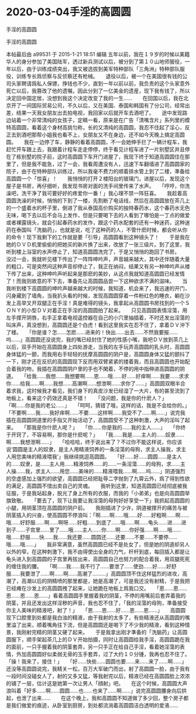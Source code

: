 # 2020-03-04手淫的高圆圆



手淫的高圆圆



手淫的高圆圆


本帖最后由 a99531 于 2015-1-21 18:51 编辑 五年以前，我在１９岁的时候以美籍华人的身分参加了美国陆军，透过新兵测试以后，被分到了第１０山地师服役，一年以后，由于训练成绩突出，我又被选拔到美军特种部队「三角洲」特种部队服役，训练专长爲侦察与反侦察还有枪械。　　退役以后，被一个在美国很有钱的公司头家聘请爲私人保镖，挣钱也不少，直到一年以前以前，我负责的这个头家意外死亡以后，我篡改了他的遗嘱，因此分到了一亿美金的遗産，现下我有钱了，所以决定回中国定居，没想到我这个决定改变了我的一生……　　在回国以后，我在北京开了一间国际贸易公司，不久以后，又在美国、泰国和韩国有了分公司，经常出差，结果一天我女朋友出去拍电视，我回家以后就开车去酒吧了。　　途中发现路边站着一个非常清纯的女孩子，定睛一看，原来是在广告「清嘴含片」系列里的模特高圆圆，看着这个身材高挑匀称，长的又清纯的高圆圆，我忍不住起了淫心，反正去到酒吧那帮小姐我也看不上，女朋友又不在身边，还不如今天晚上搞定高圆圆。　　我在一边停了车，静静的看着高圆圆，不一会她伸手拦了一辆计程车，我赶忙开车跟上去，我跟着计程车走走停停，终于看见计程车进了一片别墅区并且停在了栋别墅的院子前，这时高圆圆下车开门进屋了，我现下终于知道高圆圆住在那里了，但是我不能急，过了一会，我看周遭没有人，迅速下车翻墙进了高圆圆家的院子，由于在特种部队训练过，所以我毫不费力的顺着排水管上到了二楼，準备给高圆圆一个「惊喜」！　　我悄悄的打开２楼阳台的玻璃门，进屋以后，发现这个屋子是书房，再仔细听，我发现书房对面的洗手间里传来了水声。　　「哼哼，你洗澡吧，洗干净了我可要好好的疼爱你一番！」我心理不禁一阵狂喜。　　我趁着高圆圆洗澡的时候，悄悄的下到了一楼，先割断了电话线，然后在高圆圆放在茶几上的一个盛着水的杯子里，倒进了我从泰国高价购买的独特春药水，这个春药水无色无味，喝下去以后不会马上发作，但是只要喝下去的人看到了哪怕是一丁点的做爱或者裸露镜头，就会引起春药水的发作，跟这个药水配套的还有一种迷药，这种迷药在泰国叫「洗脑药」，也就是说，吃了这种药的人，不管什麽时候，都会听从你的命令！现下我剩下的工作就是要「引导」高圆圆看到这种镜头了！　　于是我在她的ＤＶＤ机里偷偷的把她买的新片换了出来，改放了一张三级片。到了这里，我听到楼上浴室的水声停止了，知道高圆圆洗完了，于是又悄悄的跑回了书房。　　没过一会，我就听见楼下传出了一阵阵呻吟声，声音越来越大，其中还伴随着大量的粗口，可是突然间这种声音却停止了，我正在纳闷，结果又有另一种呻吟声从楼下传了出来，这种呻吟声听起来是那麽的美妙，从这点我就知道高圆圆已经发情了！而我则故意的不下去，準备先让高圆圆品尝一下这种欲求不满的滋味。　　当我听到楼下高圆圆的呻吟声越来越大的时候，我知道，机会来了，我迅速的开门，闪身藏到了墙角，当我扒头看的时候，发现高圆圆穿着一件粉红色的睡衣，躺在沙发上高举叉开双腿正在手淫！真是难得的镜头，我拿起从高圆圆书房找到的一个ＳＯＮＹ的小型ＤＶ对着正在手淫的高圆圆拍了起来。　　只见高圆圆表情淫蕩，用左手撑开阴唇，右手正拿着电视遥控器在自己的小穴里抽插着，不时还发出淫蕩的叫床声，真没想到，高圆圆还是个白虎！看到这里我实在忍不住了，拿着ＤＶ沖下了楼。　　「你是谁？怎……怎麽……进来的！快出……出去……不然我要报……呜……」高圆圆还没说完，我的嘴已经封住了她的性感小嘴，我吧ＤＶ放到茶几上以后，双手开始在高圆圆身上四处游走，当我的左手玩弄高圆圆的乳头时，高圆圆身体猛的一颤，而我用右手轻轻的抚摩高圆圆的阴户是，高圆圆身体又猛的颤抖了一下，刚才还在反抗的高圆圆现下反而用双臂紧紧的搂着我，而且高圆圆也开始配合着我的吻，我插在高圆圆阴户里的手也不閑着，不停的用中指伸进高圆圆的阴道。　　「给我……我想……我想要啊……恩……哦……好……好痒啊……我要……求求你……给我……啊……我想……高潮啊……想泄啊……求你了……」高圆圆双眼半合着求我，这时候我才看见，我们身下的真皮沙发已经湿了一大片，有的甚至流到了地板上，看来这个药效还真是不错！　　「没问题，我是你的什麽人？」　　「啊……你是我的老公……」　　「呵呵，猜错了哦，这样的话，我是不会给你的。」　　「不要啊……我……我好痒啊……不要……这样啊……我受不了……啊……」说完我插在高圆圆阴道里的手指又开始活动了，高圆圆受不了这种刺激，大声的淫叫了起来。　　「那我是你什麽人呢？」　　「你……你是我的……我的主人……」　　「你终于开窍了，不容易啊，那你是什麽呢？」　　「我……我是……主人的……奴隶……啊……我想泄啊……」　　「哈哈哈，终于说出来了？不过你不能这样说，你应该说‘圆圆是主人的奴隶，是主人用精液饲养的一条淫蕩的母狗，求主人操我，求主人用您美味的精液喂我’」我继续挑逗高圆圆。　　「好……好……圆圆……是主人的……奴隶，是……主人用……精液饲养……的……一条淫蕩……的母狗，求……主人操……我，求主人……用您……美味的……精液喂我……啊……呜……」阴道强烈的空虚感加上强烈的欲望，高圆圆已经把耻辱二字抛到了九霄云外，爲了得到性欲的满足，高圆圆不惜出卖自己的灵魂。　　我听到这里，知道高圆圆已经彻底被我征服，于是我站起身，脱光了身上所有的衣服，而我的「小弟弟」也是向高圆圆举旗致敬。　　「要去了，现下让我要让我淫蕩的母狗好好享受一下」我抓起高圆圆的小腿，用阴茎顶在高圆圆的阴户前。　　我刚插进了少许，阴道被撑开的痛苦与被阴茎插入的兴奋，使高圆圆不停浪叫：「啊……啊……哦……好……好粗啊……啊……哦……好舒服……啊……啊呀……好粗……到底了……哦……啊……龟头……进……进到子……子宫里……里了……哦……主人……你……啊……你好强……啊……哦……哦……舒服……快……我……我还要……圆圆还……还要……不要……不要停……哦……哦……」　　我非常满意，虽然高圆圆已经不是处女了，但是她的阴道却另人以外的窄，在这种刺激下，我不由得使出全身的力气，杆杆到底，每回插入都是让龟头进入到高圆圆的子宫里再拔出来，高圆圆自己也努力的配合着我，用双腿死死的缠住我的腰。　　「啊……我……我不行了……要泄了……使劲……好……好舒服……我要泄了……啊……啊……高潮了………」高圆圆顶不住这样猛烈的进攻，高潮了，高潮以后的阴精喷的那里都是，她是高潮了，可是我还没有射精，于是我把已经瘫在沙发上的高圆圆拽了起来，让她跪在地板上爲我口交。　　「恩……恩……恩……恩……恩……」看着高圆圆手里握着我的阴茎，不停的用嘴前后套弄着我的阴茎，并且还发出这样淫秽的声音，我也忍不住了，「我的淫蕩的母狗，準备接受你主人美味的精液吧，射了！」　　「恩……恩……好……恩……恩……」　　高圆圆现下口腔里到处都是我白浊的精液，由于我射的太多了，有些精液还从高圆圆的嘴里溢了出来，顺着嘴角往下流，但是高圆圆还是喝下了不少我的精液，看到这种情景，我刚射完精的阴茎又硬了起来。　　于是我拿出刚才準备的「洗脑药」让高圆圆服下，顺手架起茶几上的ＤＶ开始拍摄，同时让高圆圆给我手淫，高圆圆跪在我的面前，一只手握着我的阴茎套弄，另一只手正在给自己手淫，看着她淫蕩的表情，外加高圆圆好似柔弱无骨的玉手套弄，过了大约１０分锺，我再也忍不住了。　　「操！我来了，接住！」　　「好……快些……圆圆也要……来……来了……啊……」　　还没等高圆圆说完，我精关一松，百万大军破门而出，射了高圆圆一脸，由于我有一段时间没碰女人了，射的又多又猛，等我射完以后，精液已经在高圆圆脸上浓浓的铺了一层，估计这是她第一次让男人「顔射」吧。　　在这个时候，高圆圆大声浪叫着「好多……啊……圆圆……也……也来了……啊……」说完高圆圆腰身向后拱起，也泄了出来……　　在这个晚上，我和高圆圆不知道做了多少回，整个房子都是我们做爱的痕迹，从卧室到厨房，到处都流淌着高圆圆洁白透明的爱液……


